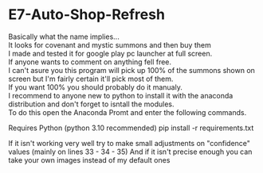 # E7-Auto-Shop-Refresh
Basically what the name implies...<br>
It looks for covenant and mystic summons and then buy them<br>
I made and tested it for google play pc launcher at full screen.<br>
If anyone wants to comment on anything fell free.<br>
I can't asure you this program will pick up 100% of the summons shown on screen but I'm fairly certain it'll pick most of them.<br>
If you want 100% you should probably do it manualy. <br>
I recommend to anyone new to python to install it with the anaconda distribution and don't forget to isntall the modules.<br>
To do this open the Anaconda Promt and enter the following commands.<br>

Requires Python (python 3.10 recommended)
pip install -r requirements.txt<br>

If it isn't working very well try to make small adjustments on "confidence" values (mainly on lines 33 - 34 - 35)
And if it isn't precise enough you can take your own images instead of my default ones